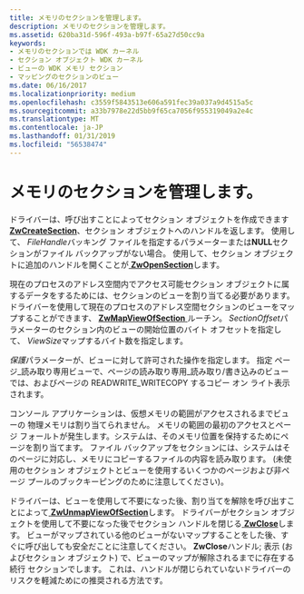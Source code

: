 ```yaml
---
title: メモリのセクションを管理します。
description: メモリのセクションを管理します。
ms.assetid: 620ba31d-596f-493a-b97f-65a27d50cc9a
keywords:
- メモリのセクションでは WDK カーネル
- セクション オブジェクト WDK カーネル
- ビューの WDK メモリ セクション
- マッピングのセクションのビュー
ms.date: 06/16/2017
ms.localizationpriority: medium
ms.openlocfilehash: c3559f5843513e606a591fec39a037a9d4515a5c
ms.sourcegitcommit: a33b7978e22d5bb9f65ca7056f955319049a2e4c
ms.translationtype: MT
ms.contentlocale: ja-JP
ms.lasthandoff: 01/31/2019
ms.locfileid: "56538474"
---
```

# <a name="managing-memory-sections"></a>メモリのセクションを管理します。





ドライバーは、呼び出すことによってセクション オブジェクトを作成できます[ **ZwCreateSection**](https://msdn.microsoft.com/library/windows/hardware/ff566428)、セクション オブジェクトへのハンドルを返します。 使用して、 *FileHandle*バッキング ファイルを指定するパラメーターまたは**NULL**セクションがファイル バックアップがない場合。 使用して、セクション オブジェクトに追加のハンドルを開くことが[ **ZwOpenSection**](https://msdn.microsoft.com/library/windows/hardware/ff567029)します。

現在のプロセスのアドレス空間内でアクセス可能セクション オブジェクトに属するデータをするためには、セクションのビューを割り当てる必要があります。 ドライバーを使用して現在のプロセスのアドレス空間セクションのビューをマップすることができます、 [ **ZwMapViewOfSection** ](https://msdn.microsoft.com/library/windows/hardware/ff566481)ルーチン。 *SectionOffset*パラメーターのセクション内のビューの開始位置のバイト オフセットを指定して、 *ViewSize*マップするバイト数を指定します。

*保護*パラメーターが、ビューに対して許可された操作を指定します。 指定 ページ\_読み取り専用ビューで、ページの読み取り専用\_読み取り/書き込みのビューでは、およびページの READWRITE\_WRITECOPY するコピー オン ライト表示されます。

コンソール アプリケーションは、仮想メモリの範囲がアクセスされるまでビューの 物理メモリは割り当てられません。 メモリの範囲の最初のアクセスとページ フォールトが発生します。システムは、そのメモリ位置を保持するためにページを割り当てます。 ファイル バックアップをセクションには、システムはそのページに対応し、メモリにコピーするファイルの内容を読み取ります。 (未使用のセクション オブジェクトとビューを使用するいくつかのページおよび非ページ プールのブックキーピングのために注意してください)。

ドライバーは、ビューを使用して不要になった後、割り当てを解除を呼び出すことによって[ **ZwUnmapViewOfSection**](https://msdn.microsoft.com/library/windows/hardware/ff567119)します。 ドライバーがセクション オブジェクトを使用して不要になった後でセクション ハンドルを閉じる[ **ZwClose**](https://msdn.microsoft.com/library/windows/hardware/ff566417)します。 ビューがマップされている他のビューがないマップすることをした後、すぐに呼び出しても安全だことに注意してください。 **ZwClose**ハンドル; 表示 (およびセクション オブジェクト) で、ビューのマップが解除されるまでに存在する続行 セクションでします。 これは、ハンドルが閉じられていないドライバーのリスクを軽減ためにの推奨される方法です。

 

 




